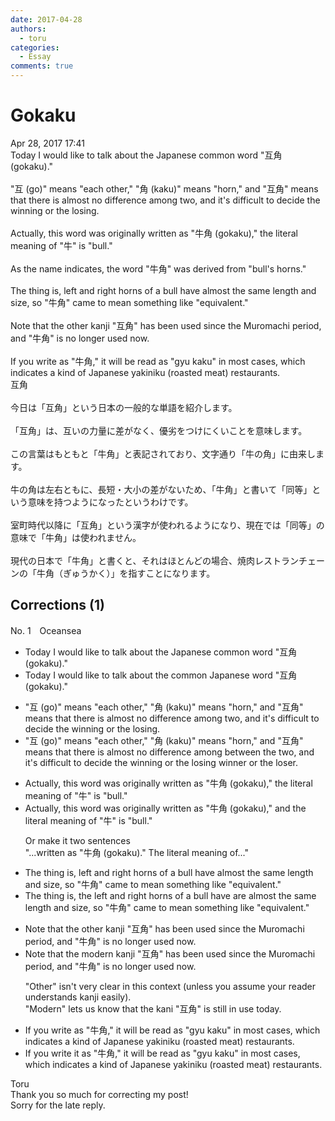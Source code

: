 ```yaml
---
date: 2017-04-28
authors:
  - toru
categories:
  - Essay
comments: true
---
```


# Gokaku
<div class="date">Apr 28, 2017 17:41</div>
<div id="post"><div id="body_show_ori">
Today I would like to talk about the Japanese common word "互角 (gokaku)."<br/><br/>"互 (go)" means "each other," "角 (kaku)" means "horn," and "互角" means that there is almost no difference among two, and it's difficult to decide the winning or the losing.<br/><br/>Actually, this word was originally written as "牛角 (gokaku)," the literal meaning of "牛" is "bull."<br/><br/>As the name indicates, the word "牛角" was derived from "bull's horns."<br/><br/>The thing is, left and right horns of a bull have almost the same length and size, so "牛角" came to mean something like "equivalent."<br/><br/>Note that the other kanji "互角" has been used since the Muromachi period, and "牛角" is no longer used now. <br/><br/>If you write as "牛角," it will be read as "gyu kaku" in most cases, which indicates a kind of Japanese yakiniku (roasted meat) restaurants.
</div></div>

<!-- more -->

<div id="post_ja"><div id="body_show_mo">
互角<br/><br/>今日は「互角」という日本の一般的な単語を紹介します。<br/><br/>「互角」は、互いの力量に差がなく、優劣をつけにくいことを意味します。<br/><br/>この言葉はもともと「牛角」と表記されており、文字通り「牛の角」に由来します。<br/><br/>牛の角は左右ともに、長短・大小の差がないため、「牛角」と書いて「同等」という意味を持つようになったというわけです。<br/><br/>室町時代以降に「互角」という漢字が使われるようになり、現在では「同等」の意味で「牛角」は使われません。<br/><br/>現代の日本で「牛角」と書くと、それはほとんどの場合、焼肉レストランチェーンの「牛角（ぎゅうかく）」を指すことになります。
</div></div>

## Corrections (1)
<div id="block"><div class="first_name"> No. 1　<span class="just_name">Oceansea</span></div><div id="block2">
<ul class="correction_field">
<li class="incorrect">Today I would like to talk about the Japanese common word "互角 (gokaku)."</li>
<li class="corrected correct">
Today I would like to talk about the <span class="f_blue">common Japanese word</span> "互角 (gokaku)."
</li>
</ul>
<ul class="correction_field">
<li class="incorrect">"互 (go)" means "each other," "角 (kaku)" means "horn," and "互角" means that there is almost no difference among two, and it's difficult to decide the winning or the losing.</li>
<li class="corrected correct">
"互 (go)" means "each other," "角 (kaku)" means "horn," and "互角" means that there is almost no difference <span class="sline"><span class="f_gray">among </span></span><span class="f_blue">between the </span>two, and it's difficult to decide the <span class="sline"><span class="f_gray">winning or the losing </span></span><span class="f_blue">winner or the loser</span>.
</li>
</ul>
<ul class="correction_field">
<li class="incorrect">Actually, this word was originally written as "牛角 (gokaku)," the literal meaning of "牛" is "bull."</li>
<li class="corrected correct">
Actually, this word was originally written as "牛角 (gokaku)," <span class="f_blue">and </span>the literal meaning of "牛" is "bull."
<p class="correction_comment">Or make it two sentences<br/>"...written as "牛角 (gokaku)." The literal meaning of..."</p>
</li>
</ul>
<ul class="correction_field">
<li class="incorrect">The thing is, left and right horns of a bull have almost the same length and size, so "牛角" came to mean something like "equivalent."</li>
<li class="corrected correct">
The thing is, <span class="f_blue">the </span>left and right horns of a bull <span class="f_gray"><span class="sline">have </span></span><span class="f_red">are </span>almost the same length and size, so "牛角" came to mean something like "equivalent."
</li>
</ul>
<ul class="correction_field">
<li class="incorrect">Note that the other kanji "互角" has been used since the Muromachi period, and "牛角" is no longer used now.</li>
<li class="corrected correct">
Note that the <span class="f_blue">modern </span>kanji "互角" has been used since the Muromachi period, and "牛角" is no longer used now.
<p class="correction_comment">"Other" isn't very clear in this context (unless you assume your reader understands kanji easily).<br/>"Modern" lets us know that the kani "互角" is still in use today.</p>
</li>
</ul>
<ul class="correction_field">
<li class="incorrect">If you write as "牛角," it will be read as "gyu kaku" in most cases, which indicates a kind of Japanese yakiniku (roasted meat) restaurants.</li>
<li class="corrected correct">
If you write <span class="f_blue">it </span>as "牛角," it will be read as "gyu kaku" in most cases, which indicates a kind of Japanese yakiniku (roasted meat) restaurant<span class="sline"><span class="f_red">s</span></span>.
</li>
</ul>
</div><div class="name"><span class="just_name">Toru</span><br>
Thank you so much for correcting my post!<br/>Sorry for the late reply.
</div>
</div>
